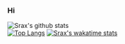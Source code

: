 ### Hi
![Srax's github stats](https://github-readme-stats.vercel.app/api?username=srax&show_icons=true&theme=dracula)  
[![Top Langs](https://github-readme-stats.vercel.app/api/top-langs/?username=srax)](https://github.com/srax/github-readme-stats)
[![Srax's wakatime stats](https://github-readme-stats.vercel.app/api/wakatime?username=srax)](https://github.com/srax/github-readme-stats)
